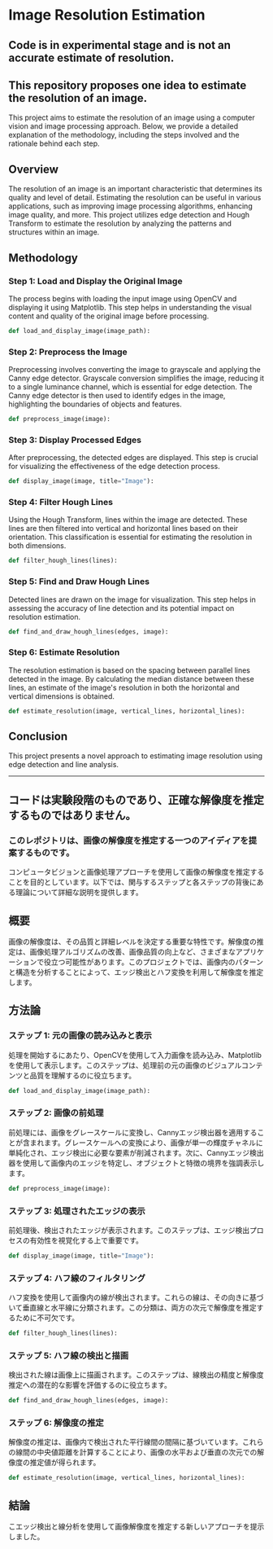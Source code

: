 # Image Resolution Estimation

## Code is in experimental stage and is not an accurate estimate of resolution.
## This repository proposes one idea to estimate the resolution of an image.

This project aims to estimate the resolution of an image using a computer vision and image processing approach. Below, we provide a detailed explanation of the methodology, including the steps involved and the rationale behind each step.

## Overview

The resolution of an image is an important characteristic that determines its quality and level of detail. Estimating the resolution can be useful in various applications, such as improving image processing algorithms, enhancing image quality, and more. This project utilizes edge detection and Hough Transform to estimate the resolution by analyzing the patterns and structures within an image.

## Methodology

### Step 1: Load and Display the Original Image

The process begins with loading the input image using OpenCV and displaying it using Matplotlib. This step helps in understanding the visual content and quality of the original image before processing.

```python
def load_and_display_image(image_path):
```

### Step 2: Preprocess the Image

Preprocessing involves converting the image to grayscale and applying the Canny edge detector. Grayscale conversion simplifies the image, reducing it to a single luminance channel, which is essential for edge detection. The Canny edge detector is then used to identify edges in the image, highlighting the boundaries of objects and features.

```python
def preprocess_image(image):
```

### Step 3: Display Processed Edges

After preprocessing, the detected edges are displayed. This step is crucial for visualizing the effectiveness of the edge detection process.

```python
def display_image(image, title="Image"):
```

### Step 4: Filter Hough Lines

Using the Hough Transform, lines within the image are detected. These lines are then filtered into vertical and horizontal lines based on their orientation. This classification is essential for estimating the resolution in both dimensions.

```python
def filter_hough_lines(lines):
```

### Step 5: Find and Draw Hough Lines

Detected lines are drawn on the image for visualization. This step helps in assessing the accuracy of line detection and its potential impact on resolution estimation.

```python
def find_and_draw_hough_lines(edges, image):
```

### Step 6: Estimate Resolution

The resolution estimation is based on the spacing between parallel lines detected in the image. By calculating the median distance between these lines, an estimate of the image's resolution in both the horizontal and vertical dimensions is obtained.

```python
def estimate_resolution(image, vertical_lines, horizontal_lines):
```

## Conclusion

This project presents a novel approach to estimating image resolution using edge detection and line analysis. 

----------------

## コードは実験段階のものであり、正確な解像度を推定するものではありません。
### このレポジトリは、画像の解像度を推定する一つのアイディアを提案するものです。

コンピュータビジョンと画像処理アプローチを使用して画像の解像度を推定することを目的としています。以下では、関与するステップと各ステップの背後にある理論について詳細な説明を提供します。

## 概要

画像の解像度は、その品質と詳細レベルを決定する重要な特性です。解像度の推定は、画像処理アルゴリズムの改善、画像品質の向上など、さまざまなアプリケーションで役立つ可能性があります。このプロジェクトでは、画像内のパターンと構造を分析することによって、エッジ検出とハフ変換を利用して解像度を推定します。

## 方法論

### ステップ 1: 元の画像の読み込みと表示

処理を開始するにあたり、OpenCVを使用して入力画像を読み込み、Matplotlibを使用して表示します。このステップは、処理前の元の画像のビジュアルコンテンツと品質を理解するのに役立ちます。

```python
def load_and_display_image(image_path):
```

### ステップ 2: 画像の前処理

前処理には、画像をグレースケールに変換し、Cannyエッジ検出器を適用することが含まれます。グレースケールへの変換により、画像が単一の輝度チャネルに単純化され、エッジ検出に必要な要素が削減されます。次に、Cannyエッジ検出器を使用して画像内のエッジを特定し、オブジェクトと特徴の境界を強調表示します。

```python
def preprocess_image(image):
```

### ステップ 3: 処理されたエッジの表示

前処理後、検出されたエッジが表示されます。このステップは、エッジ検出プロセスの有効性を視覚化する上で重要です。

```python
def display_image(image, title="Image"):
```

### ステップ 4: ハフ線のフィルタリング

ハフ変換を使用して画像内の線が検出されます。これらの線は、その向きに基づいて垂直線と水平線に分類されます。この分類は、両方の次元で解像度を推定するために不可欠です。

```python
def filter_hough_lines(lines):
```

### ステップ 5: ハフ線の検出と描画

検出された線は画像上に描画されます。このステップは、線検出の精度と解像度推定への潜在的な影響を評価するのに役立ちます。

```python
def find_and_draw_hough_lines(edges, image):
```

### ステップ 6: 解像度の推定

解像度の推定は、画像内で検出された平行線間の間隔に基づいています。これらの線間の中央値距離を計算することにより、画像の水平および垂直の次元での解像度の推定値が得られます。

```python
def estimate_resolution(image, vertical_lines, horizontal_lines):
```

## 結論

こエッジ検出と線分析を使用して画像解像度を推定する新しいアプローチを提示しました。

